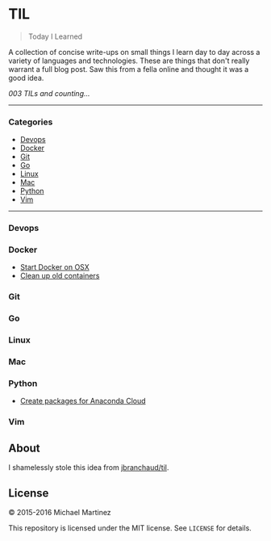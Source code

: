 # TIL

> Today I Learned

A collection of concise write-ups on small things I learn day to day across a
variety of languages and technologies. These are things that don't really
warrant a full blog post. Saw this from a fella online and thought it was a good
idea.

_003 TILs and counting..._

---

### Categories

* [Devops](#devops)
* [Docker](#docker)
* [Git](#git)
* [Go](#go)
* [Linux](#linux)
* [Mac](#mac)
* [Python](#python)
* [Vim](#vim)

---

### Devops

### Docker

- [Start Docker on OSX](docker/docker-up.md)
- [Clean up old containers](docker/cleanup-containers.md)

### Git

### Go

### Linux

### Mac

### Python

- [Create packages for Anaconda Cloud](python/anaconda_cloud_build.md)

### Vim

## About

I shamelessly stole this idea from
[jbranchaud/til](https://github.com/jbranchaud/til).

## License

&copy; 2015-2016 Michael Martinez

This repository is licensed under the MIT license. See `LICENSE` for
details.
